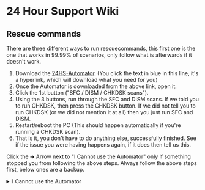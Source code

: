 # 24 Hour Support Wiki

## Rescue commands

There are three different ways to run rescuecommands, this first one is the one that works in 99.99% of scenarios, only follow what is afterwards if it doesn't work.

1. Download the [24HS-Automator](https://github.com/24HourSupport/Automator/releases/latest/download/24HS-Automator.exe). (You click the text in blue in this line, it's a hyperlink, which will download what you need for you)
2. Once the Automator is downloaded from the above link, open it. 
3. Click the 1st button ("SFC / DISM / CHKDSK scans").
4. Using the 3 buttons, run through the SFC and DISM scans. If we told you to run CHKDSK, then press the CHKDSK button. If we did not tell you to run CHKDSK (or we did not mention it at all) then you just run SFC and DISM. 
5. Restart/reboot the PC (This should happen automatically if you're running a CHKDSK scan).
6. That is it, you don't have to do anything else, successfully finished. See if the issue you were having happens again, if it does then tell us this.


Click the ➜ Arrow next to "I Cannot use the Automator" only if something stopped you from following the above steps. Always follow the above steps first, below ones are a backup.


<details>
<summary>I Cannot use the Automator</summary>
<br>

### I can use my computer and login to Windows, but cannot use the internet. Or I do not want to use the Automator.

Follow this sub-section if you can login to Windows and use your computer, but either do not have internet access or do not want to use the Automator.

1. Press the Windows key + R to open the "Run" dialog
2. Type in "cmd" and press <kbd>Ctrl + Shift + Enter</kbd>
3. Type in `sfc /scannow` and wait for the command to finish
4. Type in `dism /Online /Cleanup-Image /RestoreHealth` and wait for the command to finish
5. If you are instructed to do a `chkdsk` scan, also type in `chkdsk C: /r /x` and press <kbd>Y</kbd> when asked if you want to check the volume the next time the system restarts
6. Restart your computer. If you entered the `chkdsk` command previously, you will see a message on bootup. **Do not skip this check**
7. That is it, you don't have to do anything else, successfully finished. See if the issue you were having happens again, if it does then tell us this.


### If you can't boot up your computer
1. Obtain a Windows Installation Medium and boot from it
2. (Optionally) set your keyboard layout
3. Click "Next", then "Repair your computer" at the bottom-left
4. Click "Troubleshoot" -> "Command Prompt"
5. Type in `bcdedit | find "partition" | more +2`. You should see a <samp>C:</samp>/<samp>D:</samp>/etc at the end  
  Note: The following commands will assume that this command said "C:" at the end. If it did not do this for you, please adapt them accordingly
7. Type in `sfc /scannow /offbootdir=C:\ /offwindir=C:\Windows` and wait for it to finish
8. Type in `dism /Image:C: /Cleanup-Image /RestoreHealth` and wait for it to finish
9. If you are instructed to do a `chkdsk` scan, also type in `chkdsk C: /r /x`.
10. Restart/reboot by closing the CMD window and choosing the "Turn off your PC" option
11. That is it, you don't have to do anything else, successfully finished. See if the issue you were having happens again, if it does then tell us this.
</details>
